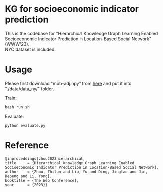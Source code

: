 # KG for socioeconomic indicator prediction

This is the codebase for "Hierarchical Knowledge Graph Learning Enabled Socioeconomic Indicator Prediction in Location-Based Social Network"(WWW'23).  
NYC dataset is included.

# Usage
Please first download "mob-adj.npy" from [here](https://cloud.tsinghua.edu.cn/f/351fa77cc997486183c1/?dl=1) and put it into "./data/data_ny/" folder.

Train:

```
bash run.sh
```
Evaluate:

```
python evaluate.py
```

# Reference
```
@inproceddings{zhou2023hierarchical,
title 	  = {Hierarchical Knowledge Graph Learning Enabled Socioeconomic Indicator Prediction in Location-Based Social Network},
author	  = {Zhou, Zhilun and Liu, Yu and Ding, Jingtao and Jin, Depeng and Li, Yong},
booktitle = {The Web Conference},
year      = {2023}}
```
